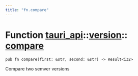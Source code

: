 ```yaml
---
title: "fn.compare"
---
```


# Function [tauri_api](/docs/api/rust/tauri_api/../index.html)::​[version](/docs/api/rust/tauri_api/index.html)::​[compare](/docs/api/rust/tauri_api/)

    pub fn compare(first: &str, second: &str) -> Result<i32>

Compare two semver versions
